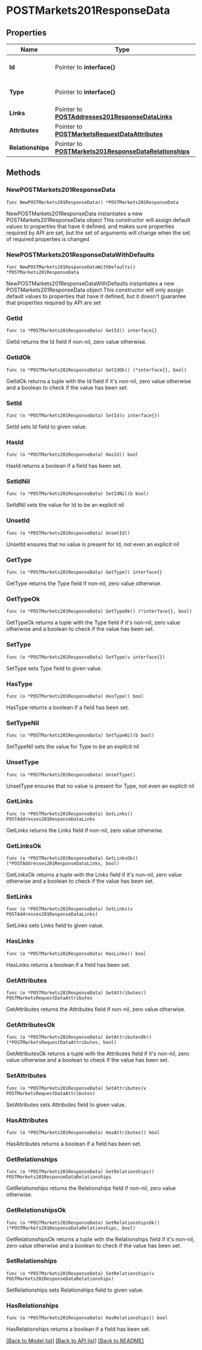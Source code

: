 # POSTMarkets201ResponseData

## Properties

Name | Type | Description | Notes
------------ | ------------- | ------------- | -------------
**Id** | Pointer to **interface{}** | The resource&#39;s id | [optional] 
**Type** | Pointer to **interface{}** | The resource&#39;s type | [optional] 
**Links** | Pointer to [**POSTAddresses201ResponseDataLinks**](POSTAddresses201ResponseDataLinks.md) |  | [optional] 
**Attributes** | Pointer to [**POSTMarketsRequestDataAttributes**](POSTMarketsRequestDataAttributes.md) |  | [optional] 
**Relationships** | Pointer to [**POSTMarkets201ResponseDataRelationships**](POSTMarkets201ResponseDataRelationships.md) |  | [optional] 

## Methods

### NewPOSTMarkets201ResponseData

`func NewPOSTMarkets201ResponseData() *POSTMarkets201ResponseData`

NewPOSTMarkets201ResponseData instantiates a new POSTMarkets201ResponseData object
This constructor will assign default values to properties that have it defined,
and makes sure properties required by API are set, but the set of arguments
will change when the set of required properties is changed

### NewPOSTMarkets201ResponseDataWithDefaults

`func NewPOSTMarkets201ResponseDataWithDefaults() *POSTMarkets201ResponseData`

NewPOSTMarkets201ResponseDataWithDefaults instantiates a new POSTMarkets201ResponseData object
This constructor will only assign default values to properties that have it defined,
but it doesn't guarantee that properties required by API are set

### GetId

`func (o *POSTMarkets201ResponseData) GetId() interface{}`

GetId returns the Id field if non-nil, zero value otherwise.

### GetIdOk

`func (o *POSTMarkets201ResponseData) GetIdOk() (*interface{}, bool)`

GetIdOk returns a tuple with the Id field if it's non-nil, zero value otherwise
and a boolean to check if the value has been set.

### SetId

`func (o *POSTMarkets201ResponseData) SetId(v interface{})`

SetId sets Id field to given value.

### HasId

`func (o *POSTMarkets201ResponseData) HasId() bool`

HasId returns a boolean if a field has been set.

### SetIdNil

`func (o *POSTMarkets201ResponseData) SetIdNil(b bool)`

 SetIdNil sets the value for Id to be an explicit nil

### UnsetId
`func (o *POSTMarkets201ResponseData) UnsetId()`

UnsetId ensures that no value is present for Id, not even an explicit nil
### GetType

`func (o *POSTMarkets201ResponseData) GetType() interface{}`

GetType returns the Type field if non-nil, zero value otherwise.

### GetTypeOk

`func (o *POSTMarkets201ResponseData) GetTypeOk() (*interface{}, bool)`

GetTypeOk returns a tuple with the Type field if it's non-nil, zero value otherwise
and a boolean to check if the value has been set.

### SetType

`func (o *POSTMarkets201ResponseData) SetType(v interface{})`

SetType sets Type field to given value.

### HasType

`func (o *POSTMarkets201ResponseData) HasType() bool`

HasType returns a boolean if a field has been set.

### SetTypeNil

`func (o *POSTMarkets201ResponseData) SetTypeNil(b bool)`

 SetTypeNil sets the value for Type to be an explicit nil

### UnsetType
`func (o *POSTMarkets201ResponseData) UnsetType()`

UnsetType ensures that no value is present for Type, not even an explicit nil
### GetLinks

`func (o *POSTMarkets201ResponseData) GetLinks() POSTAddresses201ResponseDataLinks`

GetLinks returns the Links field if non-nil, zero value otherwise.

### GetLinksOk

`func (o *POSTMarkets201ResponseData) GetLinksOk() (*POSTAddresses201ResponseDataLinks, bool)`

GetLinksOk returns a tuple with the Links field if it's non-nil, zero value otherwise
and a boolean to check if the value has been set.

### SetLinks

`func (o *POSTMarkets201ResponseData) SetLinks(v POSTAddresses201ResponseDataLinks)`

SetLinks sets Links field to given value.

### HasLinks

`func (o *POSTMarkets201ResponseData) HasLinks() bool`

HasLinks returns a boolean if a field has been set.

### GetAttributes

`func (o *POSTMarkets201ResponseData) GetAttributes() POSTMarketsRequestDataAttributes`

GetAttributes returns the Attributes field if non-nil, zero value otherwise.

### GetAttributesOk

`func (o *POSTMarkets201ResponseData) GetAttributesOk() (*POSTMarketsRequestDataAttributes, bool)`

GetAttributesOk returns a tuple with the Attributes field if it's non-nil, zero value otherwise
and a boolean to check if the value has been set.

### SetAttributes

`func (o *POSTMarkets201ResponseData) SetAttributes(v POSTMarketsRequestDataAttributes)`

SetAttributes sets Attributes field to given value.

### HasAttributes

`func (o *POSTMarkets201ResponseData) HasAttributes() bool`

HasAttributes returns a boolean if a field has been set.

### GetRelationships

`func (o *POSTMarkets201ResponseData) GetRelationships() POSTMarkets201ResponseDataRelationships`

GetRelationships returns the Relationships field if non-nil, zero value otherwise.

### GetRelationshipsOk

`func (o *POSTMarkets201ResponseData) GetRelationshipsOk() (*POSTMarkets201ResponseDataRelationships, bool)`

GetRelationshipsOk returns a tuple with the Relationships field if it's non-nil, zero value otherwise
and a boolean to check if the value has been set.

### SetRelationships

`func (o *POSTMarkets201ResponseData) SetRelationships(v POSTMarkets201ResponseDataRelationships)`

SetRelationships sets Relationships field to given value.

### HasRelationships

`func (o *POSTMarkets201ResponseData) HasRelationships() bool`

HasRelationships returns a boolean if a field has been set.


[[Back to Model list]](../README.md#documentation-for-models) [[Back to API list]](../README.md#documentation-for-api-endpoints) [[Back to README]](../README.md)


